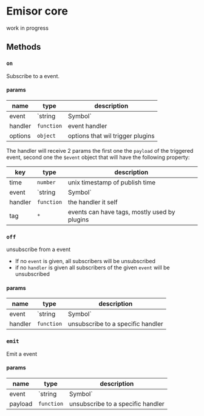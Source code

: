 Emisor core
=========================
work in progress


## Methods

### `on`
Subscribe to a event.

#### params
| name | type | description |
| - | - | - |
| event | `string|Symbol` | event to subscribe to |
| handler | `function` | event handler |
| options | `object` | options that wil trigger plugins |


The handler will receive 2 params the first one the `payload` of the triggered event, second one the `$event` object that will have the following property:


| key | type | description |
| - | - | - |
| time | `number` | unix timestamp of publish time |
| event | `string|Symbol` | event that triggered the handler |
| handler | `function` | the handler it self |
| tag | `*` | events can have tags, mostly used by plugins |


### `off`
unsubscribe from a event
* If no `event` is given, all subscribers will be unsubscribed
* if no `handler` is given all subscribers of the given `event` will be unsubscribed


#### params
| name | type | description |
| - | - | - |
| event | `string|Symbol` | unsubscribe to a specific event |
| handler | `function` | unsubscribe to a specific handler |

### `emit`
Emit a event

#### params
| name | type | description |
| - | - | - |
| event | `string|Symbol` | unsubscribe to a specific event |
| payload | `function` | unsubscribe to a specific handler |
